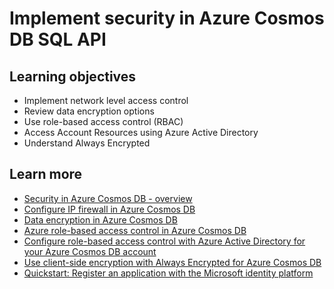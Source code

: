 # Implement security in Azure Cosmos DB SQL API

## Learning objectives
-   Implement network level access control
-   Review data encryption options
-   Use role-based access control (RBAC)
-   Access Account Resources using Azure Active Directory
-   Understand Always Encrypted

## Learn more

-   [Security in Azure Cosmos DB - overview](https://docs.microsoft.com/en-us/azure/cosmos-db/database-security)
-   [Configure IP firewall in Azure Cosmos DB](https://docs.microsoft.com/en-us/azure/cosmos-db/how-to-configure-firewall)
-   [Data encryption in Azure Cosmos DB](https://docs.microsoft.com/en-us/azure/cosmos-db/database-encryption-at-rest)
-   [Azure role-based access control in Azure Cosmos DB](https://docs.microsoft.com/en-us/azure/cosmos-db/role-based-access-control)
-   [Configure role-based access control with Azure Active Directory for your Azure Cosmos DB account](https://docs.microsoft.com/en-us/azure/cosmos-db/how-to-setup-rbac)
-   [Use client-side encryption with Always Encrypted for Azure Cosmos DB](https://docs.microsoft.com/en-us/azure/cosmos-db/how-to-always-encrypted)
-   [Quickstart: Register an application with the Microsoft identity platform](https://docs.microsoft.com/en-us/azure/active-directory/develop/quickstart-register-app)